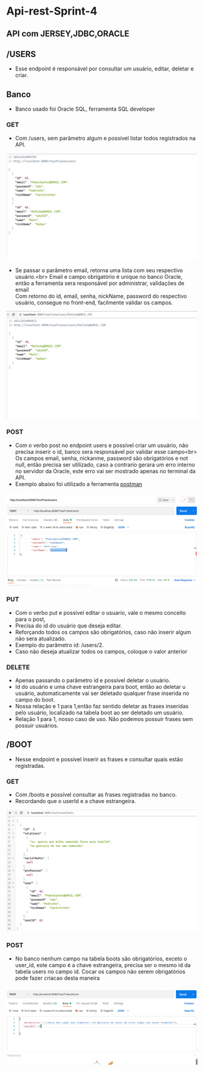 # Api-rest-Sprint-4

## API com JERSEY,JDBC,ORACLE

## /USERS
- Esse endpoint é responsável por consultar um usuário, editar, deletar e criar.

## Banco
- Banco usado foi Oracle SQL, ferramenta SQL developer

### GET
- Com /users, sem parâmetro algum e possível listar todos registrados na API. 

![Screenshot](get_all.png)


- Se passar o parâmetro  email, retorna uma lista com seu respectivo usuário.<br\>
Email e campo obrigatório é  unique no banco Oracle, então a ferramenta sera responsável por administrar, validações de email</br>
Com retorno do id, email, senha, nickName, password do respectivo usuário, consegue no front-end, facilmente validar os campos.

![Screenshot](get_email.png)

### POST
- Com o verbo post no endpoint users e possível criar um usuário, não precisa inserir o id, banco  sera responsável por validar esse campo<br\>
Os campos email, senha, nickanme, password são obrigatórios e not null, então precisa ser utilizado, caso a contrario gerara um erro interno no servidor da Oracle,
este erro vai ser mostrado apenas no terminal da API.
- Exemplo abaixo foi utilizado a ferramenta [postman](https://www.postman.com/downloads/)

![Screenshot](create_user.png)


### PUT
- Com o verbo put e possível editar o usuario, vale o mesmo conceito para o post,
- Precisa do id do usuário que deseja editar.
- Reforçando todos  os campos são obrigatórios, caso não inserir algum não sera atualizado.
- Exemplo do parâmetro id:  /users/2.  
- Caso não deseja atualizar todos os campos, coloque o valor anterior

### DELETE
- Apenas passando o parâmetro id e possível deletar o usuário.
- Id do usuário e uma chave estrangeira para boot, então ao deletar u usuário, automaticamente vai ser deletado qualquer frase inserida no campo do boot.
- Nossa relação e 1 para 1,então faz sentido deletar as frases inseridas pelo usuário, localizado na tabela boot ao ser deletado um usuário.
- Relação 1 para 1, nosso caso de uso. Não podemos possuir frases sem possuir usuários.

## /BOOT
- Nesse endpoint e possível inserir as frases e consultar quais estão registradas.

### GET
- Com /boots e possível consultar as frases registradas no banco.
- Recordando que o userId e a chave estrangeira.



![Screenshot](get_phases.png)


### POST
- No banco nenhum campo na  tabela boots  são obrigatórios, exceto o user_id, este campo é a chave estrangeira, precisa ser o mesmo id da tabela users no campo id. Cocar os campos não serem obrigatórios pode fazer criacao  desta maneira




![Screenshot](post_prashes.png)

